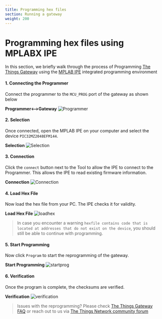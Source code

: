 ```yaml
---
title: Programming hex files
section: Running a gateway
weight: 200
---
```


# Programming hex files using MPLABX IPE
In this section, we briefly walk through the process of Programming [The Things Gateway](../gateway/index.md) using the [MPLAB IPE](http://microchipdeveloper.com/ipe:start) integrated programming environment

#### 1. Connecting the Programmer
Connect the programmer to the `MCU_PROG` port of the gateway as shown below

   **Programmer<-->Gateway**
    ![Programmer](programmer.jpg)

#### 2. Selection
Once connected, open the MPLAB IPE on your computer and select the device `PIC32MZ2048EFM144`.

   **Selection**
    ![Selection](ipe_1_selected.png)

#### 3. Connection
Click the `connect` button next to the Tool to allow the IPE to connect to the Programmer. This allows the IPE to read existing firmware information.

   **Connection**
    ![Connection](ipe_2_connected.png)

#### 4. Load Hex File
Now load the hex file from your PC. The IPE checks it for validity.

   **Load Hex File**
    ![loadhex](ipe_3_selected_hex.png)

> In case you encounter a warning `hexfile contains code that is located at addresses that do not exist on the device`, you should still be able to continue with programming.

#### 5. Start Programming
Now click `Program` to start the reprogramming of the gateway.

   **Start Programming**
    ![startprog](ipe_4_start_progging.png)

#### 6. Verification
Once the program is complete, the checksums are verified. 

   **Verification**
    ![verification](ipe_5_progging_complete.png)

> Issues with the reprogramming? Please check [The Things Gateway FAQ](faq.md) or reach out to us via [The Things Network community forum](https://www.thethingsnetwork.org/forum) 
